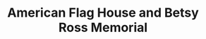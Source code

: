 ---
layout: repo
title: "American Flag House and Betsy Ross Memorial"
id: 14799
permalink: repos/14799/
---